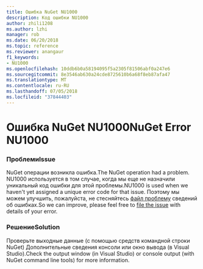 ```yaml
---
title: Ошибка NuGet NU1000
description: Код ошибки NU1000
author: zhili1208
ms.author: lzhi
manager: rob
ms.date: 06/20/2018
ms.topic: reference
ms.reviewer: anangaur
f1_keywords:
- NU1000
ms.openlocfilehash: 10ddb6b0a58194095f5a2305f81506abf0a247e6
ms.sourcegitcommit: 8e3546ab630a24cde8725610b6a68f8eb87afa47
ms.translationtype: MT
ms.contentlocale: ru-RU
ms.lasthandoff: 07/05/2018
ms.locfileid: "37844403"
---
```

# <a name="nuget-error-nu1000"></a><span data-ttu-id="1c020-103">Ошибка NuGet NU1000</span><span class="sxs-lookup"><span data-stu-id="1c020-103">NuGet Error NU1000</span></span>

### <a name="issue"></a><span data-ttu-id="1c020-104">Проблеми</span><span class="sxs-lookup"><span data-stu-id="1c020-104">Issue</span></span>
<span data-ttu-id="1c020-105">NuGet операции возникла ошибка.</span><span class="sxs-lookup"><span data-stu-id="1c020-105">The NuGet operation had a problem.</span></span> <span data-ttu-id="1c020-106">NU1000 используется в том случае, когда мы еще не назначили уникальный код ошибки для этой проблемы.</span><span class="sxs-lookup"><span data-stu-id="1c020-106">NU1000 is used when we haven't yet assigned a unique error code for that issue.</span></span> <span data-ttu-id="1c020-107">Поэтому мы можем улучшить, пожалуйста, не стесняйтесь [файл проблему](https://github.com/nuget/home/issues) сведений об ошибках.</span><span class="sxs-lookup"><span data-stu-id="1c020-107">So we can improve, please feel free to [file the issue](https://github.com/nuget/home/issues) with details of your error.</span></span>

### <a name="solution"></a><span data-ttu-id="1c020-108">Решение</span><span class="sxs-lookup"><span data-stu-id="1c020-108">Solution</span></span>
<span data-ttu-id="1c020-109">Проверьте выходные данные (с помощью средств командной строки NuGet) Дополнительные сведения консоли или окно вывода (в Visual Studio).</span><span class="sxs-lookup"><span data-stu-id="1c020-109">Check the output window (in Visual Studio) or console output (with NuGet command line tools) for more information.</span></span>
